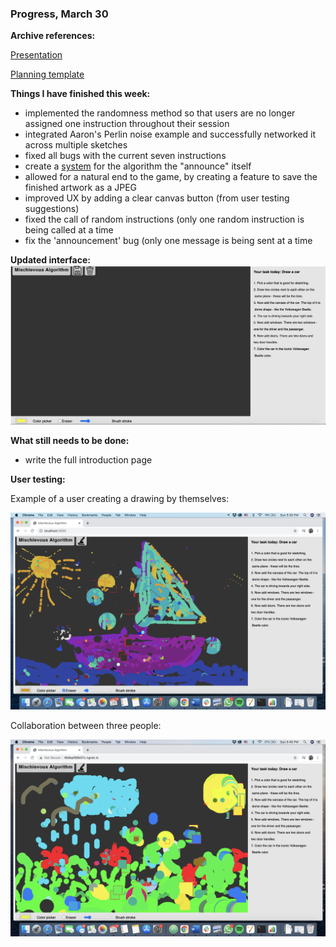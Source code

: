 ### Progress, March 30

**Archive references:**


[Presentation](https://docs.google.com/presentation/d/1b1j_dsKHWcvP_RgOIrbg6Jd_2RyL8fj7aL1n___JnHQ/edit#slide=id.gca2c0c9397_0_118)

[Planning template](https://docs.google.com/document/d/1AFGZlsz6RG8YYydU7piX78VeFrMMCwE7Vwuw_qDNrd4/edit#)

**Things I have finished this week:**
- implemented the randomness method so that users are no longer assigned one instruction throughout their session
- integrated Aaron's Perlin noise example and successfully networked it across multiple sketches
- fixed all bugs with the current seven instructions
- create a [system](https://drive.google.com/file/d/1co-59dn0OpSGzj9Jd8QFbSQouFxHjXFc/view?usp=sharing) for the algorithm the "announce" itself
- allowed for a natural end to the game, by creating a feature to save the finished artwork as a JPEG
- improved UX by adding a clear canvas button (from user testing suggestions)
- fixed the call of random instructions (only one random instruction is being called at a time
- fix the 'announcement' bug (only one message is being sent at a time


**Updated interface:**
![updated interface](/media/updatedInterface.png)

**What still needs to be done:**
- write the full introduction page


**User testing:**

Example of a user creating a drawing by themselves:

![yacht drawn alone](/media/jahta.png)


Collaboration between three people:

![meadow drawn by two people](/media/plava.png)
